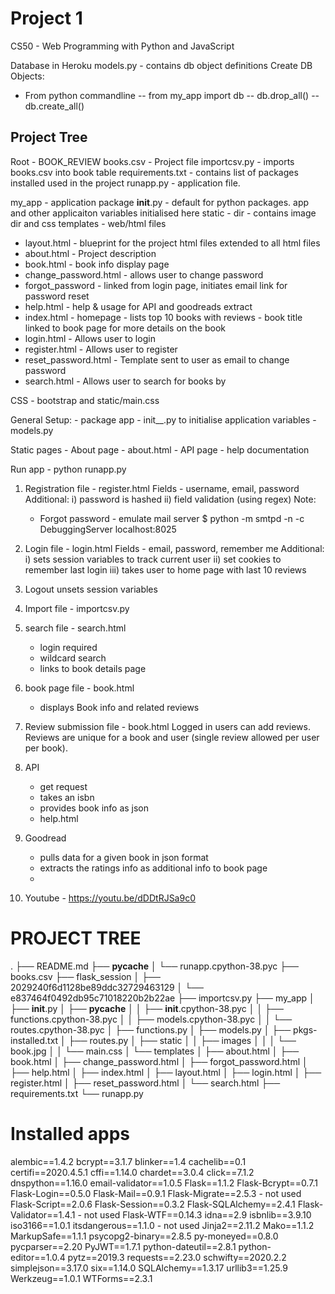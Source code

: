 # Project 1

CS50 - Web Programming with Python and JavaScript

Database in Heroku
models.py - contains db object definitions
Create DB Objects:
- From python commandline
    -- from my_app import db
    -- db.drop_all()
    -- db.create_all()

Project Tree
-------------
Root - BOOK_REVIEW
books.csv - Project file
importcsv.py - imports books.csv into book table
requirements.txt - contains list of packages installed used in the project
runapp.py - application file.

my_app - application package
__init__.py - default for python packages. app and other applicaiton variables initialised here
static - dir - contains image dir and css
templates - web/html files
- layout.html - blueprint for the project html files extended to all html files
- about.html - Project description
- book.html - book info display page
- change_password.html - allows user to change password
- forgot_password - linked from login page, initiates email link for password reset
- help.html - help & usage for API and goodreads extract
- index.html - homepage - lists top 10 books with reviews - book title linked to book page for more details on the book
- login.html - Allows user to login
- register.html - Allows user to register
- reset_password.html - Template sent to user as email to change password
- search.html - Allows user to search for books by 

CSS - bootstrap and static/main.css


General Setup:
    - package app
    - init__.py to initialise application variables
    - models.py

Static pages
    - About page - about.html
    - API page - help documentation 

Run app - python runapp.py

1) Registration
    file - register.html
    Fields - username, email, password
    Additional:
          i) password is hashed
         ii) field validation (using regex)
    Note:
    - Forgot password - emulate mail server 
    $ python -m smtpd -n -c DebuggingServer localhost:8025
    
2) Login
    file - login.html
    Fields - email, password, remember me
    Additional:
          i) sets session variables to track current user
         ii) set cookies to remember last login 
        iii) takes user to home page with last 10 reviews

3) Logout 
    unsets session variables

4) Import
    file - importcsv.py

5) search 
    file - search.html
    - login required
    - wildcard search
    - links to book details page

6) book page
    file - book.html
    - displays Book info and related reviews

7) Review submission
    file - book.html
    Logged in users can add reviews. Reviews are unique for a book and user (single review allowed per user per book).

8) API
   - get request
   - takes an isbn
   - provides book info as json 
   - help.html

9) Goodread
    - pulls data for a given book in json format
    - extracts the ratings info as additional info to book page
    - 

10) Youtube - https://youtu.be/dDDtRJSa9c0


PROJECT TREE
=============
.
├── README.md
├── __pycache__
│   └── runapp.cpython-38.pyc
├── books.csv
├── flask_session
│   ├── 2029240f6d1128be89ddc32729463129
│   └── e837464f0492db95c71018220b2b22ae
├── importcsv.py
├── my_app
│   ├── __init__.py
│   ├── __pycache__
│   │   ├── __init__.cpython-38.pyc
│   │   ├── functions.cpython-38.pyc
│   │   ├── models.cpython-38.pyc
│   │   └── routes.cpython-38.pyc
│   ├── functions.py
│   ├── models.py
│   ├── pkgs-installed.txt
│   ├── routes.py
│   ├── static
│   │   ├── images
│   │   │   └── book.jpg
│   │   └── main.css
│   └── templates
│       ├── about.html
│       ├── book.html
│       ├── change_password.html
│       ├── forgot_password.html
│       ├── help.html
│       ├── index.html
│       ├── layout.html
│       ├── login.html
│       ├── register.html
│       ├── reset_password.html
│       └── search.html
├── requirements.txt
└── runapp.py

Installed apps
==============
alembic==1.4.2
bcrypt==3.1.7
blinker==1.4
cachelib==0.1
certifi==2020.4.5.1
cffi==1.14.0
chardet==3.0.4
click==7.1.2
dnspython==1.16.0
email-validator==1.0.5
Flask==1.1.2
Flask-Bcrypt==0.7.1
Flask-Login==0.5.0
Flask-Mail==0.9.1
Flask-Migrate==2.5.3 - not used
Flask-Script==2.0.6
Flask-Session==0.3.2
Flask-SQLAlchemy==2.4.1
Flask-Validator==1.4.1 - not used
Flask-WTF==0.14.3 
idna==2.9
isbnlib==3.9.10
iso3166==1.0.1
itsdangerous==1.1.0 - not used
Jinja2==2.11.2
Mako==1.1.2
MarkupSafe==1.1.1
psycopg2-binary==2.8.5
py-moneyed==0.8.0
pycparser==2.20
PyJWT==1.7.1
python-dateutil==2.8.1
python-editor==1.0.4
pytz==2019.3
requests==2.23.0
schwifty==2020.2.2
simplejson==3.17.0
six==1.14.0
SQLAlchemy==1.3.17
urllib3==1.25.9
Werkzeug==1.0.1
WTForms==2.3.1